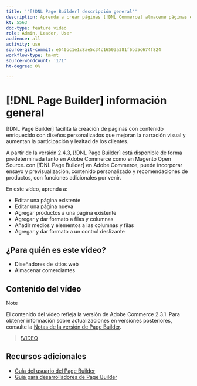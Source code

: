 ```yaml
---
title: '"[!DNL Page Builder] descripción general"'
description: Aprenda a crear páginas [!DNL Commerce] almacene páginas en la administración mediante [!DNL Page Builder].
kt: 5563
doc-type: feature video
role: Admin, Leader, User
audience: all
activity: use
source-git-commit: e540bc1e1c8ae5c34c16503a381f6bd5c674f824
workflow-type: tm+mt
source-wordcount: '171'
ht-degree: 0%

---
```



# [!DNL Page Builder] información general

[!DNL Page Builder] facilita la creación de páginas con contenido enriquecido con diseños personalizados que mejoran la narración visual y aumentan la participación y lealtad de los clientes.

A partir de la versión 2.4.3, [!DNL Page Builder] está disponible de forma predeterminada tanto en Adobe Commerce como en Magento Open Source. con [!DNL Page Builder] en Adobe Commerce, puede incorporar ensayo y previsualización, contenido personalizado y recomendaciones de productos, con funciones adicionales por venir.

En este vídeo, aprenda a:

- Editar una página existente
- Editar una página nueva
- Agregar productos a una página existente
- Agregar y dar formato a filas y columnas
- Añadir medios y elementos a las columnas y filas
- Agregar y dar formato a un control deslizante

## ¿Para quién es este vídeo?

- Diseñadores de sitios web
- Almacenar comerciantes

## Contenido del vídeo

>[!NOTE]
>
>El contenido del vídeo refleja la versión de Adobe Commerce 2.3.1. Para obtener información sobre actualizaciones en versiones posteriores, consulte la [Notas de la versión de Page Builder](https://devdocs.magento.com/page-builder/docs/release-notes.html).

>[!VIDEO](https://video.tv.adobe.com/v/35783?quality=12&learn=on)

## Recursos adicionales

- [Guía del usuario del Page Builder](https://docs.magento.com/user-guide/cms/page-builder.html)
- [Guía para desarrolladores de Page Builder](https://devdocs.magento.com/page-builder/docs/index.html)


